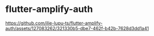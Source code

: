 # flutter-amplify-auth



https://github.com/ilie-lupu-ts/flutter-amplify-auth/assets/127083262/321330b5-dbe7-462f-b42b-7628d3dd1a41

